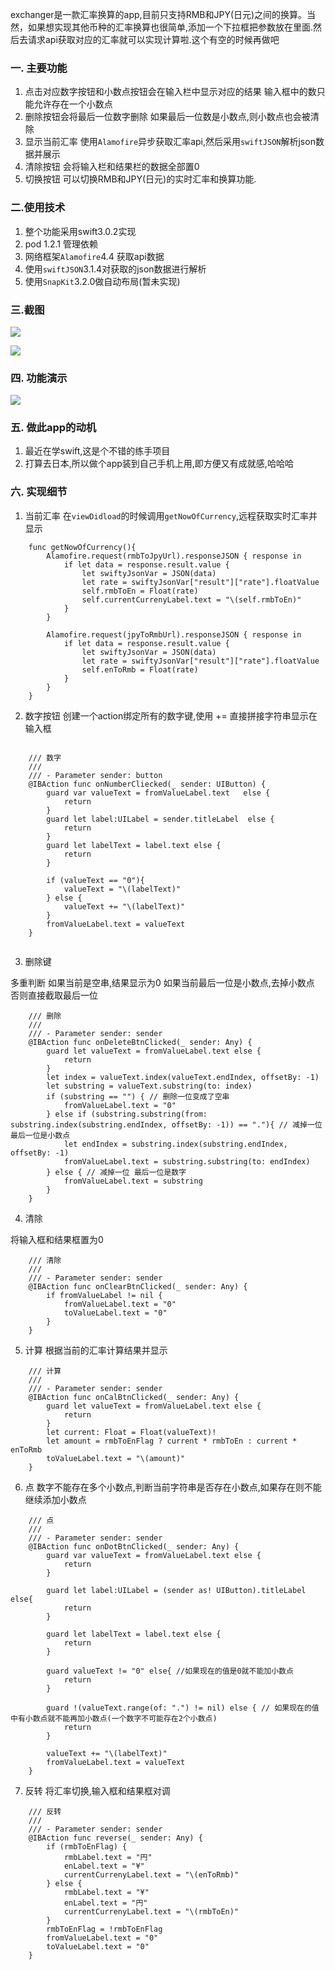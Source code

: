 exchanger是一款汇率换算的app,目前只支持RMB和JPY(日元)之间的换算。当然，如果想实现其他币种的汇率换算也很简单,添加一个下拉框把参数放在里面.然后去请求api获取对应的汇率就可以实现计算啦.这个有空的时候再做吧

### 一. 主要功能
1. 点击对应数字按钮和小数点按钮会在输入栏中显示对应的结果
输入框中的数只能允许存在一个小数点
2. 删除按钮会将最后一位数字删除
如果最后一位数是小数点,则小数点也会被清除
3. 显示当前汇率
使用`Alamofire`异步获取汇率api,然后采用`swiftJSON`解析json数据并展示
4. 清除按钮
会将输入栏和结果栏的数据全部置0
5. 切换按钮
可以切换RMB和JPY(日元)的实时汇率和换算功能. 

### 二.使用技术
1. 整个功能采用swift3.0.2实现
2. pod 1.2.1 管理依赖
3. 网络框架`Alamofire`4.4 获取api数据
4. 使用`swiftJSON`3.1.4对获取的json数据进行解析
5. 使用`SnapKit`3.2.0做自动布局(暂未实现)

### 三.截图
![](http://image.xiaomo.info/swift/exchanger-icon.png)

![](http://image.xiaomo.info/swift/exchanger-ui.png)

### 四. 功能演示
![](http://image.xiaomo.info/swift/exchanger.gif)


### 五. 做此app的动机
1. 最近在学swift,这是个不错的练手项目
2. 打算去日本,所以做个app装到自己手机上用,即方便又有成就感,哈哈哈

### 六. 实现细节
1. 当前汇率
在`viewDidload`的时候调用`getNowOfCurrency`,远程获取实时汇率并显示

```
    func getNowOfCurrency(){
        Alamofire.request(rmbToJpyUrl).responseJSON { response in
            if let data = response.result.value {
                let swiftyJsonVar = JSON(data)
                let rate = swiftyJsonVar["result"]["rate"].floatValue
                self.rmbToEn = Float(rate)
                self.currentCurrenyLabel.text = "\(self.rmbToEn)"
            }
        }
        
        Alamofire.request(jpyToRmbUrl).responseJSON { response in
            if let data = response.result.value {
                let swiftyJsonVar = JSON(data)
                let rate = swiftyJsonVar["result"]["rate"].floatValue
                self.enToRmb = Float(rate)
            }
        }
    }
```

2. 数字按钮
创建一个action绑定所有的数字键,使用 += 直接拼接字符串显示在输入框

```
    
    /// 数字
    ///
    /// - Parameter sender: button
    @IBAction func onNumberCliecked(_ sender: UIButton) {
        guard var valueText = fromValueLabel.text   else {
            return
        }
        guard let label:UILabel = sender.titleLabel  else {
            return
        }
        guard let labelText = label.text else {
            return
        }
        
        if (valueText == "0"){
            valueText = "\(labelText)"
        } else {
            valueText += "\(labelText)"
        }
        fromValueLabel.text = valueText
    }
    
```


3. 删除键

多重判断
如果当前是空串,结果显示为0
如果当前最后一位是小数点,去掉小数点
否则直接截取最后一位

```
    /// 删除
    ///
    /// - Parameter sender: sender
    @IBAction func onDeleteBtnClicked(_ sender: Any) {
        guard let valueText = fromValueLabel.text else {
            return
        }
        let index = valueText.index(valueText.endIndex, offsetBy: -1)
        let substring = valueText.substring(to: index)
        if (substring == "") { // 删除一位变成了空串
            fromValueLabel.text = "0"
        } else if (substring.substring(from: substring.index(substring.endIndex, offsetBy: -1)) == "."){ // 减掉一位最后一位是小数点
            let endIndex = substring.index(substring.endIndex, offsetBy: -1)
            fromValueLabel.text = substring.substring(to: endIndex)
        } else { // 减掉一位 最后一位是数字
            fromValueLabel.text = substring
        }
    }

```


4. 清除

将输入框和结果框置为0

```
    /// 清除
    ///
    /// - Parameter sender: sender
    @IBAction func onClearBtnClicked(_ sender: Any) {
        if fromValueLabel != nil {
            fromValueLabel.text = "0"
            toValueLabel.text = "0"
        }
    }

```

5. 计算
根据当前的汇率计算结果并显示

```
    /// 计算
    ///
    /// - Parameter sender: sender
    @IBAction func onCalBtnClicked(_ sender: Any) {
        guard let valueText = fromValueLabel.text else {
            return
        }
        let current: Float = Float(valueText)!
        let amount = rmbToEnFlag ? current * rmbToEn : current * enToRmb
        toValueLabel.text = "\(amount)"
    }
```


6. 点
数字不能存在多个小数点,判断当前字符串是否存在小数点,如果存在则不能继续添加小数点

```
    /// 点
    ///
    /// - Parameter sender: sender
    @IBAction func onDotBtnClicked(_ sender: Any) {
        guard var valueText = fromValueLabel.text else {
            return
        }
        
        guard let label:UILabel = (sender as! UIButton).titleLabel else{
            return
        }
        
        guard let labelText = label.text else {
            return
        }
        
        guard valueText != "0" else{ //如果现在的值是0就不能加小数点
            return
        }
        
        guard !(valueText.range(of: ".") != nil) else { // 如果现在的值中有小数点就不能再加小数点(一个数字不可能存在2个小数点)
            return
        }
        
        valueText += "\(labelText)"
        fromValueLabel.text = valueText
    }
```

7. 反转
将汇率切换,输入框和结果框对调

```
    /// 反转
    ///
    /// - Parameter sender: sender
    @IBAction func reverse(_ sender: Any) {
        if (rmbToEnFlag) {
            rmbLabel.text = "円"
            enLabel.text = "¥"
            currentCurrenyLabel.text = "\(enToRmb)"
        } else {
            rmbLabel.text = "¥"
            enLabel.text = "円"
            currentCurrenyLabel.text = "\(rmbToEn)"
        }
        rmbToEnFlag = !rmbToEnFlag
        fromValueLabel.text = "0"
        toValueLabel.text = "0"
    }
```
